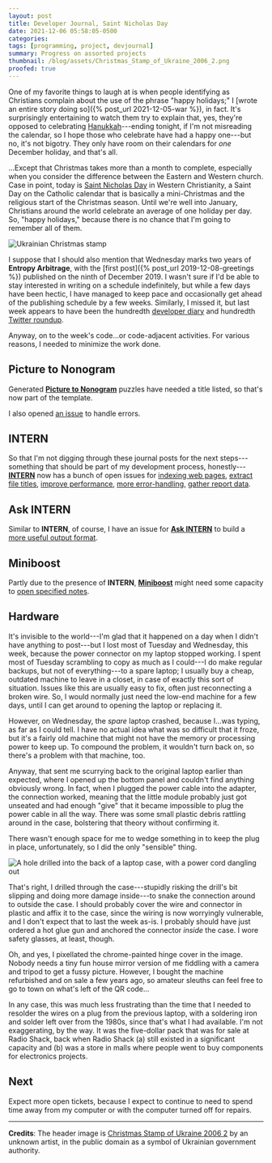 ```yaml
---
layout: post
title: Developer Journal, Saint Nicholas Day
date: 2021-12-06 05:58:05-0500
categories:
tags: [programming, project, devjournal]
summary: Progress on assorted projects
thumbnail: /blog/assets/Christmas_Stamp_of_Ukraine_2006_2.png
proofed: true
---
```


One of my favorite things to laugh at is when people identifying as Christians complain about the use of the phrase "happy holidays;" I [wrote an entire story doing so]({% post_url 2021-12-05-war %}), in fact.  It's surprisingly entertaining to watch them try to explain that, yes, they're opposed to celebrating [Hanukkah](https://en.wikipedia.org/wiki/Hanukkah)---ending tonight, if I'm not misreading the calendar, so I hope those who celebrate have had a happy one---but no, it's not bigotry.  They only have room on their calendars for *one* December holiday, and that's all.

...Except that Christmas takes more than a month to complete, especially when you consider the difference between the Eastern and Western church.  Case in point, today is [Saint Nicholas Day](https://en.wikipedia.org/wiki/Saint_Nicholas_Day) in Western Christianity, a Saint Day on the Catholic calendar that is basically a mini-Christmas and the religious start of the Christmas season.  Until we're well into January, Christians around the world celebrate an average of one holiday per day.  So, "happy holidays," because there is no chance that I'm going to remember all of them.

![Ukrainian Christmas stamp](/blog/assets/Christmas_Stamp_of_Ukraine_2006_2.png "How did Santa Claus NOT get angels who dump amorphous orange things out of horns?")

I suppose that I should also mention that Wednesday marks two years of **Entropy Arbitrage**, with the [first post]({% post_url 2019-12-08-greetings %}) published on the ninth of December 2019.  I wasn't sure if I'd be able to stay interested in writing on a schedule indefinitely, but while a few days have been hectic, I have managed to keep pace and occasionally get ahead of the publishing schedule by a few weeks.  Similarly, I missed it, but last week appears to have been the hundredth [developer diary](/blog/tag/devjournal) and hundredth [Twitter roundup](/blog/tag/linkdump).

Anyway, on to the week's code...or code-adjacent activities.  For various reasons, I needed to minimize the work done.

## Picture to Nonogram

Generated [**Picture to Nonogram**](https://github.com/jcolag/picture-nonogram) puzzles have needed a title listed, so that's now part of the template.

I also opened [an issue](https://github.com/jcolag/picture-nonogram/issues/1) to handle errors.

## INTERN

So that I'm not digging through these journal posts for the next steps---something that should be part of my development process, honestly---[**INTERN**](https://github.com/jcolag) now has a bunch of open issues for [indexing web pages](https://github.com/jcolag/intern/issues/2), [extract file titles](https://github.com/jcolag/intern/issues/1), [improve performance](https://github.com/jcolag/intern/issues/4), [more error-handling](https://github.com/jcolag/intern/issues/3), [gather report data](https://github.com/jcolag/intern/issues/5).

## Ask INTERN

Similar to **INTERN**, of course, I have an issue for [**Ask INTERN**](https://github.com/jcolag/ask-intern) to build a [more useful output format](https://github.com/jcolag/ask-intern/issues/1).

## Miniboost

Partly due to the presence of **INTERN**, [**Miniboost**](https://github.com/jcolag/Miniboost/issues/20) might need some capacity to [open specified notes](https://github.com/jcolag/Miniboost/issues/20).

## Hardware

It's invisible to the world---I'm glad that it happened on a day when I didn't have anything to post---but I lost most of Tuesday and Wednesday, this week, because the power connector on my laptop stopped working.  I spent most of Tuesday scrambling to copy as much as I could---I do make regular backups, but not of everything---to a spare laptop; I usually buy a cheap, outdated machine to leave in a closet, in case of exactly this sort of situation.  Issues like this are usually easy to fix, often just reconnecting a broken wire.  So, I would normally just need the low-end machine for a few days, until I can get around to opening the laptop or replacing it.

However, on Wednesday, the *spare* laptop crashed, because I...was typing, as far as I could tell.  I have no actual idea what was so difficult that it froze, but it's a fairly old machine that might not have the memory or processing power to keep up.  To compound the problem, it wouldn't turn back on, so there's a problem with that machine, too.

Anyway, that sent me scurrying back to the original laptop earlier than expected, where I opened up the bottom panel and couldn't find anything obviously wrong.  In fact, when I plugged the power cable into the adapter, the connection worked, meaning that the little module probably just got unseated and had enough "give" that it became impossible to plug the power cable in all the way.  There was some small plastic debris rattling around in the case, bolstering that theory without confirming it.

There wasn't enough space for me to wedge something in to keep the plug in place, unfortunately, so I did the only "sensible" thing.

![A hole drilled into the back of a laptop case, with a power cord dangling out](/blog/assets/laptop-cord-hole.png "More than anything, I'm impressed that the Ikea drill didn't blow up in my face, figuratively or literally.")

That's right, I drilled through the case---stupidly risking the drill's bit slipping and doing more damage inside---to snake the connection around to outside the case.  I should probably cover the wire and connector in plastic and affix it to the case, since the wiring is now worryingly vulnerable, and I don't expect that to last the week as-is.  I probably should have just ordered a hot glue gun and anchored the connector *inside* the case.  I wore safety glasses, at least, though.

Oh, and yes, I pixellated the chrome-painted hinge cover in the image.  Nobody needs a tiny fun house mirror version of me fiddling with a camera and tripod to get a fussy picture.  However, I bought the machine refurbished and on sale a few years ago, so amateur sleuths can feel free to go to town on what's left of the QR code...

In any case, this was much less frustrating than the time that I needed to resolder the wires on a plug from the previous laptop, with a soldering iron and solder left over from the 1980s, since that's what I had available.  I'm not exaggerating, by the way.  It was the five-dollar pack that was for sale at Radio Shack, back when Radio Shack (a) still existed in a significant capacity and (b) was a store in malls where people went to buy components for electronics projects.

## Next

Expect more open tickets, because I expect to continue to need to spend time away from my computer or with the computer turned off for repairs.

* * *

**Credits**:  The header image is [Christmas Stamp of Ukraine 2006 2](https://commons.wikimedia.org/wiki/File:Christmas_Stamp_of_Ukraine_2006_2.jpg) by an unknown artist, in the public domain as a symbol of Ukrainian government authority.
